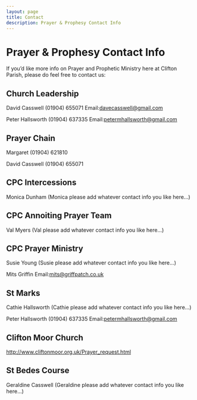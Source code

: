 ```yaml
---
layout: page
title: Contact
description: Prayer & Prophesy Contact Info
---
```


Prayer & Prophesy Contact Info
==============================
If you’d like more info on Prayer and Prophetic Ministry here at Clifton Parish, please do feel free to contact us:

Church Leadership
-----------------
David Casswell (01904) 655071 Email:davecasswell@gmail.com

Peter Hallsworth (01904) 637335 Email:petermhallsworth@gmail.com


Prayer Chain
------------
Margaret (01904) 621810

David Casswell (01904) 655071


CPC Intercessions
-----------------
Monica Dunham (Monica please add whatever contact info you like here...)


CPC Annoiting Prayer Team
-----------------
Val Myers (Val please add whatever contact info you like here...)


CPC Prayer Ministry
-------------------
Susie Young (Susie please add whatever contact info you like here...)

Mits Griffin Email:mits@griffpatch.co.uk


St Marks
--------
Cathie Hallsworth (Cathie please add whatever contact info you like here...)

Peter Hallsworth (01904) 637335 Email:petermhallsworth@gmail.com


Clifton Moor Church
-------------------
http://www.cliftonmoor.org.uk/Prayer_request.html


St Bedes Course
---------------
Geraldine Casswell (Geraldine please add whatever contact info you like here...)

